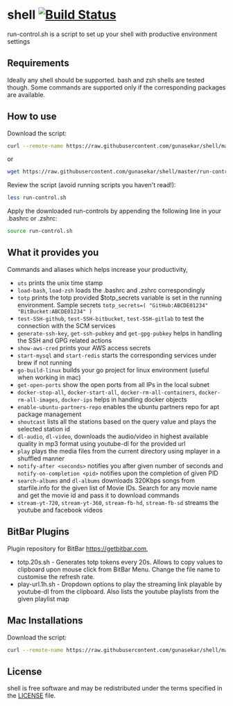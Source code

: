 # shell [![Build Status](https://travis-ci.org/gunasekar/shell.svg?branch=master)](https://travis-ci.org/gunasekar/shell)

run-control.sh is a script to set up your shell with productive environment settings

## Requirements

Ideally any shell should be supported. bash and zsh shells are tested though. Some commands are supported only if the corresponding packages are available.

## How to use
Download the script:

```sh
curl --remote-name https://raw.githubusercontent.com/gunasekar/shell/master/run-control.sh
```

or

```sh
wget https://raw.githubusercontent.com/gunasekar/shell/master/run-control.sh
```

Review the script (avoid running scripts you haven't read!):

```sh
less run-control.sh
```

Apply the downloaded run-controls by appending the following line in your .bashrc or .zshrc:

```sh
source run-control.sh
```

## What it provides you

Commands and aliases which helps increase your productivity,

* `uts` prints the unix time stamp
* `load-bash`, `load-zsh` loads the .bashrc and .zshrc correspondingly
* `totp` prints the totp provided $totp_secrets variable is set in the running environment. Sample secrets `totp_secrets=( "GitHub:ABCDE01234" "BitBucket:ABCDE01234" )`
* `test-SSH-github`, `test-SSH-bitbucket`, `test-SSH-gitlab` to test the connection with the SCM services
* `generate-ssh-key`, `get-ssh-pubkey` and `get-gpg-pubkey` helps in handling the SSH and GPG related actions
* `show-aws-cred` prints your AWS access secrets
* `start-mysql` and `start-redis` starts the corresponding services under brew if not running
* `go-build-linux` builds your go project for linux environment (useful when working in mac)
* `get-open-ports` show the open ports from all IPs in the local subnet
* `docker-stop-all`, `docker-start-all`, `docker-rm-all-containers`, `docker-rm-all-images`, `docker-ips`  helps in handling docker objects
* `enable-ubuntu-partners-repo` enables the ubuntu partners repo for apt package management
* `shoutcast` lists all the stations based on the query value and plays the selected station id
* `dl-audio`, `dl-video`,  downloads the audio/video in highest available quality in mp3 format using youtube-dl for the provided url
* `play` plays the media files from the current directory using mplayer in a shuffled manner
* `notify-after <seconds>` notifies you after given number of seconds and `notify-on-completion <pid>` notifies upon the completion of given PID
* `search-albums` and `dl-albums` downloads 320Kbps songs from starfile.info for the given list of Movie IDs. Search for any movie name and get the movie id and pass it to download commands
* `stream-yt-720`, `stream-yt-360`, `stream-fb-hd`, `stream-fb-sd` streams the youtube and facebook videos


## BitBar Plugins
Plugin repository for BitBar https://getbitbar.com,

* totp.20s.sh - Generates totp tokens every 20s. Allows to copy values to clipboard upon mouse click from BitBar Menu. Change the file name to customise the refresh rate.
* play-url.1h.sh - Dropdown options to play the streaming link playable by youtube-dl from the clipboard. Also lists the youtube playlists from the given playlist map

## Mac Installations
Download the script:

```sh
curl --remote-name https://raw.githubusercontent.com/gunasekar/shell/master/prepare-mac.sh
```

## License

shell is free software and may be redistributed under the terms specified in the [LICENSE] file.

[LICENSE]: LICENSE
